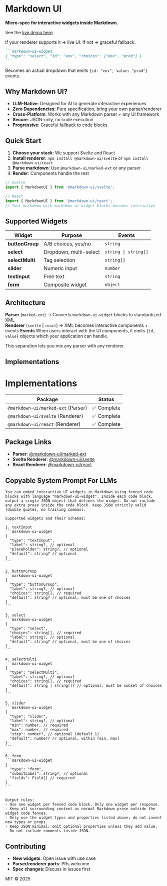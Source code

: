 # Markdown UI
**Micro-spec for interactive widgets inside Markdown.**  

See the [live demo here](https://markdown-ui.yaoke.pro).

If your renderer supports it → live UI. If not → graceful fallback.

````markdown
```markdown-ui-widget
{ "type": "select", "id": "env", "choices": ["dev", "prod"] }
```
````

Becomes an actual dropdown that emits `{id: "env", value: "prod"}` events.

## Why Markdown UI?

- **LLM-Native**: Designed for AI to generate interactive experiences
- **Zero Dependencies**: Pure specification, bring your own parser/renderer  
- **Cross-Platform**: Works with any Markdown parser + any UI framework
- **Secure**: JSON-only, no code execution
- **Progressive**: Graceful fallback to code blocks

## Quick Start

1. **Choose your stack**: We support Svelte and React
2. **Install renderer**: `npm install @markdown-ui/svelte` or `npm install @markdown-ui/react`  
3. **Parse markdown**: Use `@markdown-ui/marked-ext` or any parser
4. **Render**: Components handle the rest

```javascript
// Svelte
import { MarkdownUI } from '@markdown-ui/svelte';

// React  
import { MarkdownUI } from '@markdown-ui/react';
// Your markdown with markdown-ui-widget blocks becomes interactive
```

## Supported Widgets

| Widget | Purpose | Events |
|--------|---------|--------|
| **buttonGroup** | A/B choices, yes/no | `string` |
| **select** | Dropdown, multi-select | `string \| string[]` |
| **selectMulti** | Tag selection | `string[]` |
| **slider** | Numeric input | `number` |  
| **textInput** | Free text | `string` |
| **form** | Composite widget | `object` |

## Architecture

**Parser** (`marked-ext`) → Converts `markdown-ui-widget` blocks to standardized XML  
**Renderer** (`svelte` | `react`) → XML becomes interactive components + events
**Events** When users interact with the UI components, it emits `{id, value}` objects which your application can handle.

This separation lets you mix any parser with any renderer.

## Implementations

# Implementations

| Package | Status |
|---------|---------|
| `@markdown-ui/marked-ext` (Parser) | ✅ Complete |
| `@markdown-ui/svelte` (Renderer) | ✅ Complete |
| `@markdown-ui/react` (Renderer) | ✅ Complete |

## Package Links

- **Parser**: [@markdown-ui/marked-ext](https://www.npmjs.com/package/@markdown-ui/marked-ext)
- **Svelte Renderer**: [@markdown-ui/svelte](https://www.npmjs.com/package/@markdown-ui/svelte)
- **React Renderer**: [@markdown-ui/react](https://www.npmjs.com/package/@markdown-ui/react)

## Copyable System Prompt For LLMs

````text
You can embed interactive UI widgets in Markdown using fenced code blocks with language "markdown-ui-widget". Inside each code block, output a single JSON object that defines the widget. Do not include any extra prose inside the code block. Keep JSON strictly valid (double quotes, no trailing commas).

Supported widgets and their schemas:

1. textInput 
```markdown-ui-widget
{ 
  "type": "textInput", 
  "label": string?, // optional 
  "placeholder": string?, // optional 
  "default": string? // optional 
}
```

2. buttonGroup 
```markdown-ui-widget
{
  "type": "buttonGroup",
  "label": string?, // optional
  "choices": string[], // required
  "default": string? // optional, must be one of choices
}
```

3. select 
```markdown-ui-widget
{
  "type": "select",
  "choices": string[], // required
  "label": string?, // optional
  "default": string? // optional, must be one of choices
}
```

4. selectMulti 
```markdown-ui-widget
{
  "type": "selectMulti",
  "label": string?, // optional
  "choices": string[], // required
  "default": string | string[]? // optional, must be subset of choices
}
```

5. slider 
```markdown-ui-widget
{
  "type": "slider",
  "label": string?, // optional
  "min": number, // required
  "max": number, // required
  "step": number?, // optional (default 1)
  "default": number? // optional, within [min, max]
}
```

6. form 
```markdown-ui-widget
{
  "type": "form",
  "submitLabel": string?, // optional
  "fields": Field[] // required
}
```


Output rules:
- Use one widget per fenced code block. Only one widget per response.
- Keep all surrounding content as normal Markdown prose outside the widget code fences.
- Only use the widget types and properties listed above; do not invent new types or props.
- Keep JSON minimal; omit optional properties unless they add value.
- Do not include comments inside JSON.
````


## Contributing

- **New widgets**: Open issue with use case
- **Parser/renderer ports**: PRs welcome
- **Spec changes**: Discuss in issues first

MIT © 2025
